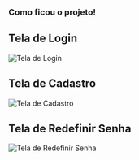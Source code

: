 ### Como ficou o projeto!

## Tela de Login

<img src="./image/login.png" alt="Tela de Login"></img>

## Tela de Cadastro

<img src="./image/cadastro.png" alt="Tela de Cadastro"></img>

## Tela de Redefinir Senha

<img src="./image/redefinirSenha.png" alt="Tela de Redefinir Senha"></img>